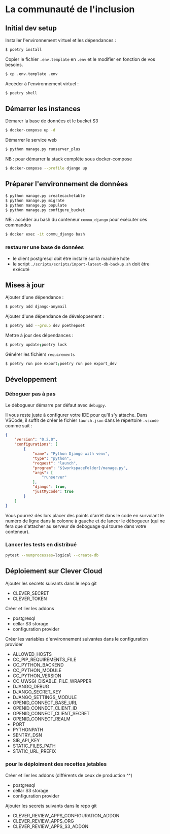 # La communauté de l'inclusion

## Initial dev setup

Installer l'environnement virtuel et les dépendances :

```bash
$ poetry install
```

Copier le fichier `.env.template` en `.env` et le modifier en fonction de vos besoins.

```bash
$ cp .env.template .env
```

Accéder à l'environnement virtuel :

```bash
$ poetry shell
```

## Démarrer les instances

Démarer la base de données et le bucket S3

```bash
$ docker-compose up -d
```

Démarrer le service web

```bash
$ python manage.py runserver_plus
```

NB : pour démarrer la stack complète sous docker-compose

```bash
$ docker-compose --profile django up
```

## Préparer l'environnement de données

```bash
$ python manage.py createcachetable
$ python manage.py migrate
$ python manage.py populate
$ python manage.py configure_bucket
```

NB : accéder au bash du conteneur `commu_django` pour exécuter ces commandes

```bash
$ docker exec -it commu_django bash
```

### restaurer une base de données

* le client postgresql doit être installé sur la machine hôte
* le script `./scripts/scripts/import-latest-db-backup.sh` doit être exécuté


## Mises à jour

Ajouter d'une dépendance :

```bash
$ poetry add django-anymail
```

Ajouter d'une dépendance de développement :

```bash
$ poetry add --group dev poethepoet
```

Mettre à jour des dépendances :

```bash
$ poetry update;poetry lock
```

Générer les fichiers `requirements`

```bash
$ poetry run poe export;poetry run poe export_dev
```

## Développement

### Déboguer pas à pas

Le débogueur démarre par défaut avec `debugpy`.

Il vous reste juste à configurer votre IDE pour qu'il s'y attache. Dans VSCode, il suffit de créer le fichier `launch.json` dans le répertoire `.vscode` comme suit :

```json
{
    "version": "0.2.0",
    "configurations": [
        {
            "name": "Python Django with venv",
            "type": "python",
            "request": "launch",
            "program": "${workspaceFolder}/manage.py",
            "args": [
                "runserver"
            ],
            "django": true,
            "justMyCode": true
        }
    ]
}

```

Vous pourrez dès lors placer des points d'arrêt dans le code en survolant le numéro de ligne dans la colonne à gauche et de lancer le débogueur (qui ne fera que s'attacher au serveur de deboguage qui tourne dans votre conteneur).

### Lancer les tests en distribué

```bash
pytest --numprocesses=logical --create-db
```

## Déploiement sur Clever Cloud

Ajouter les secrets suivants dans le repo git

- CLEVER_SECRET
- CLEVER_TOKEN

Créer et lier les addons

- postgresql
- cellar S3 storage
- configuration provider

Créer les variables d'environnement suivantes dans le configuration provider

- ALLOWED_HOSTS
- CC_PIP_REQUIREMENTS_FILE
- CC_PYTHON_BACKEND
- CC_PYTHON_MODULE
- CC_PYTHON_VERSION
- CC_UWSGI_DISABLE_FILE_WRAPPER
- DJANGO_DEBUG
- DJANGO_SECRET_KEY
- DJANGO_SETTINGS_MODULE
- OPENID_CONNECT_BASE_URL
- OPENID_CONNECT_CLIENT_ID
- OPENID_CONNECT_CLIENT_SECRET
- OPENID_CONNECT_REALM
- PORT
- PYTHONPATH
- SENTRY_DSN
- SIB_API_KEY
- STATIC_FILES_PATH
- STATIC_URL_PREFIX

### pour le déploiment des recettes jetables

Créer et lier les addons (différents de ceux de production ^^)

- postgresql
- cellar S3 storage
- configuration provider

Ajouter les secrets suivants dans le repo git

- CLEVER_REVIEW_APPS_CONFIGURATION_ADDON
- CLEVER_REVIEW_APPS_ORG
- CLEVER_REVIEW_APPS_S3_ADDON
